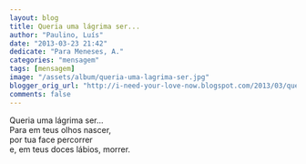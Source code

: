 ```yaml
---
layout: blog
title: Queria uma lágrima ser...
author: "Paulino, Luís"
date: "2013-03-23 21:42"
dedicate: "Para Meneses, A."
categories: "mensagem"
tags: [mensagem]
image: "/assets/album/queria-uma-lagrima-ser.jpg"
blogger_orig_url: "http://i-need-your-love-now.blogspot.com/2013/03/queria-uma-lagrima-ser.html"
comments: false
---
```

Queria uma lágrima ser...\
Para em teus olhos nascer,\
por tua face percorrer\
e, em teus doces lábios, morrer.
